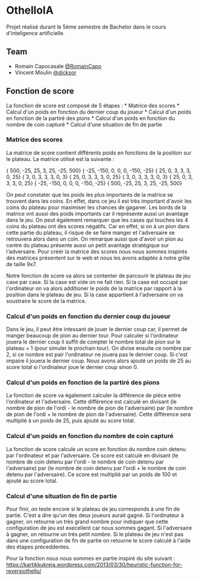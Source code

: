 # OthelloIA

Projet réalisé durant le 5ème semestre de Bachelor dans le cours d'inteligence artificielle.

## Team

* Romain Capocasale [@RomainCapo](https://github.com/RomainCapo)
* Vincent Moulin [@dicksor](https://github.com/dicksor)

## Fonction de score
La fonction de score est composé de 5 étapes :
	* Matrice des scores
	* Calcul d'un poids en fonction du dernier coup du joueur
	* Calcul d'un poids en fonction de la partiré des pions
	* Calcul d'un poids en fonction du nombre de coin capturé
	* Calcul d'une situation de fin de partie


### Matrice des scores
La matrice de score contient différents poids en fonctions de la position sur le plateau. La matrice utilisé est la suivante :

{ 500,  -25,   25,    3,   25,  -25,  500}
{ -25, -150,    0,    0,    0, -150,  -25}
{  25,    0,    3,    3,    3,    0,   25}
{   3,    0,    3,    3,    3,    0,    3}
{  25,    0,    3,    3,    3,    0,   25}
{   3,    0,    3,    3,    3,    0,    3}
{  25,    0,    3,    3,    3,    0,   25}
{ -25, -150,    0,    0,    0, -150,  -25}
{ 500,  -25,   25,    3,   25,  -25,  500}

On peut constater que les poids les plus importants de la matrice se trouvent dans les coins.
En effet, dans ce jeu il est très important d'avoir les coins du plateau pour maximiser les chances de gaganer.
Les bords de la matrice ont aussi des poids importants car il représente aussi un avantage dans le jeu.
On peut également remarquer que les cases qui touches les 4 coins du plateau ont des scores négatifs.
Car en effet, si on à un pion dans cette partie du plateau, il risque de se faire manger et l'adversaire se retrouvera alors dans un coin.
On remarque aussi que d'avoir un pion au centre du plateau présente aussi un petit avantage stratégique sur l'adversaire.
Pour créér la matrice des scores nous nous sommes inspirés des matrices présentent sur le web et nous les avons adaptés à notre grille de taille 9x7.

Notre fonction de score va alors se contenter de parcourir le plateau de jeu case par case.
Si la case est vide on ne fait rien. Si la case est occupé par l'ordinateur on va alors additioner le poids de la matrice par rapport à la position dans le plateau de jeu.
Si la case appartient à l'adversaire on va soustraire le score de la matrice.

### Calcul d'un poids en fonction du dernier coup du joueur
Dans le jeu, il peut être intessant de jouer le dernier coup car, il permet de manger beaucoup de pion au dernier tour.
Pour calculer si l'ordinateur jouera le dernier coup il suffit de compter le nombre total de pion sur le plateau + 1 (pour simuler le prochain tour). On divise ensuite ce nombre par 2, si ce nombre est pair l'ordinateur ne jouera pas le dernier coup. Si c'est impaire il jouera le dernier coup.
Nous avons alors ajouté un poids de 25 au score total si l'ordinateur joue le dernier coup sinon 0.

### Calcul d'un poids en fonction de la partiré des pions
La fonction de score va également calculer la différence de pièce entre l'ordinateur et l'adversaire.
Cette différence est calculé en divisant (le nombre de pion de l'ordi - le nombre de pion de l'adversaire) par (le nombre de pion de l'ordi + le nombre de pion de l'adversaire).
Cette différence sera multiplié à un poids de 25, puis ajouté au score total.

### Calcul d'un poids en fonction du nombre de coin capturé
La fonction de score calcule un score en fonction du nombre coin detenu par l'ordinateur et par l'adversaire.
Ce score est calculé en divisant (le nombre de coin detenu par l'ordi - le nombre de coin detenu par l'adversaire) par (le nombre de coin detenu par l'ordi + le nombre de coin detenu par l'adversaire).
Ce score est multiplié par un poids de 100 et ajouté au score total.

### Calcul d'une situation de fin de partie
Pour finir, on teste encore si le plateau de jeu corresponds à une fin de partie.
C'est a dire qu'un des deux joueurs aurait gagné.
Si l'ordinateur à gagner, on retourne un très grand nombre pour indiquer que cette configuration de jeu est execellent car nous sommes gagant.
Si l'adversaire à gagner, on retourne un très petit nombre.
Si le plateau de jeu n'est pas dans une configuration de fin de partie on retourne le score calculé à l'aide des étapes préceddentes.

Pour la fonction nous nous sommes en partie inspiré du site suivant : https://kartikkukreja.wordpress.com/2013/03/30/heuristic-function-for-reversiothello/
